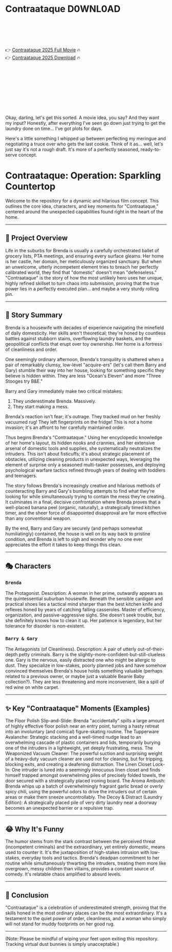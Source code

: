 # Contraataque D0WNL0AD

<br><br><br><br>


👉 <a href="https://Sam-daytafofe1970.github.io/oeejfnszej/">Contraataque 2025 Full Movie</a> 🔥
<br>
👉 <a href="https://Sam-daytafofe1970.github.io/oeejfnszej/">Contraataque 2025 Download</a> 🔥


<br><br><br><br><br><br><br><br>


Okay, darling, let's get this sorted. A movie idea, you say? And they want my input? Honestly, after everything I've seen go down just trying to get the laundry done on time... I've got plots for days.

Here's a little something I whipped up between perfecting my meringue and negotiating a truce over who gets the last cookie. Think of it as... well, let's just say it's not a rough draft. It's more of a perfectly seasoned, ready-to-serve concept.



# Contraataque: Operation: Sparkling Countertop

Welcome to the repository for a dynamic and hilarious film concept. This outlines the core idea, characters, and key moments for "Contraataque," centered around the unexpected capabilities found right in the heart of the home.

---

## 🏡 Project Overview

Life in the suburbs for Brenda is usually a carefully orchestrated ballet of grocery lists, PTA meetings, and ensuring every surface gleams. Her home is her castle, her domain, her meticulously organized sanctuary. But when an unwelcome, utterly incompetent element tries to breach her perfectly calibrated world, they find that "domestic" doesn't mean "defenseless." "Contraataque" is the story of how the most unlikely hero uses her unique, highly refined skillset to turn chaos into submission, proving that the true power lies in a perfectly executed plan... and maybe a very sturdy rolling pin.

---

## 📖 Story Summary

Brenda is a housewife with decades of experience navigating the minefield of daily domesticity. Her skills aren't theoretical; they're honed by countless battles against stubborn stains, overflowing laundry baskets, and the geopolitical conflicts that erupt over toy ownership. Her home is a fortress of cleanliness and order.

One seemingly ordinary afternoon, Brenda's tranquility is shattered when a pair of remarkably clumsy, low-level "acquire-ers" (let's call them Barry and Gary) stumble their way into her house, looking for something specific they believe is hidden within. They are less "Ocean's Eleven" and more "Three Stooges try B&E."

Barry and Gary immediately make two critical mistakes:
1. They underestimate Brenda. Massively.
2. They start making a mess.

Brenda's reaction isn't fear; it's outrage. They tracked mud on her freshly vacuumed rug! They left fingerprints on the fridge! This is not a home invasion; it's an affront to her carefully maintained order.

Thus begins Brenda's "Contraataque." Using her encyclopedic knowledge of her home's layout, its hidden nooks and crannies, and her extensive arsenal of domestic tools and supplies, she systematically neutralizes the intruders. This isn't about fisticuffs; it's about strategic placement of obstacles, utilizing cleaning products in unexpected ways, leveraging the element of surprise only a seasoned multi-tasker possesses, and deploying psychological warfare tactics refined through years of dealing with toddlers and teenagers.

The story follows Brenda's increasingly creative and hilarious methods of counteracting Barry and Gary's bumbling attempts to find what they're looking for while simultaneously trying to contain the mess they're creating. It culminates in a final, decisive confrontation where Brenda proves that a well-placed banana peel (organic, naturally), a strategically timed kitchen timer, and the sheer force of disappointed disapproval are far more effective than any conventional weapon.

By the end, Barry and Gary are securely (and perhaps somewhat humiliatingly) contained, the house is well on its way back to pristine condition, and Brenda is left to sigh and wonder why no one ever appreciates the effort it takes to keep things this clean.

---

## 🎭 Characters

### `Brenda`
   The Protagonist.
   Description: A woman in her prime, outwardly appears as the quintessential suburban housewife. Beneath the sensible cardigan and practical shoes lies a tactical mind sharper than the best kitchen knife and reflexes honed by years of catching falling casseroles. Master of efficiency, organization, and passive-aggressive sighs. She doesn't seek trouble, but she definitely knows how to clean it up. Her patience is legendary, but her tolerance for disorder is non-existent.

### `Barry & Gary`
   The Antagonists (of Cleanliness).
   Description: A pair of utterly out-of-their-depth petty criminals. Barry is the slightly-more-confident-but-still-clueless one. Gary is the nervous, easily distracted one who might be allergic to dust. They specialize in low-stakes, poorly planned jobs and have somehow convinced themselves Brenda's house holds something valuable (perhaps related to a previous owner, or maybe just a valuable Beanie Baby collection?). They are less threatening and more inconvenient, like a spill of red wine on white carpet.

---

## ✨ Key "Contraataque" Moments (Examples)

   The Floor Polish Slip-and-Slide: Brenda "accidentally" spills a large amount of highly effective floor polish near an entry point, turning a hasty retreat into an involuntary (and comical) figure-skating routine.
   The Tupperware Avalanche: Strategic stacking and a well-timed nudge lead to an overwhelming cascade of plastic containers and lids, temporarily burying one of the intruders in a lightweight, yet deeply frustrating, mess.
   The Weaponized Vacuum Cleaner: The powerful suction and surprising weight of a heavy-duty vacuum cleaner are used not for cleaning, but for tripping, blocking exits, and creating a deafening distraction.
   The Linen Closet Lock-In: One intruder is lured into a seemingly innocuous linen closet and finds himself trapped amongst overwhelming piles of precisely folded towels, the door secured with a strategically placed ironing board.
   The Aroma Ambush: Brenda whips up a batch of overwhelmingly fragrant garlic bread or overly spicy chili, using the powerful odors to drive the intruders out of certain areas or make them sneeze uncontrollably.
   The Decoy & Distract (Laundry Edition): A strategically placed pile of very dirty laundry near a doorway becomes an unexpected barrier or a repulsive trap.

---

## 😂 Why It's Funny

The humor stems from the stark contrast between the perceived threat (incompetent criminals) and the extraordinary, yet entirely domestic, means used to counter it. It's the juxtaposition of high-stakes intrusion with low-stakes, everyday tools and tactics. Brenda's deadpan commitment to her routine while simultaneously thwarting the intruders, treating them more like overgrown, messy children than villains, provides a constant source of comedy. It's relatable chaos amplified to absurd levels.

---

## 🎉 Conclusion

"Contraataque" is a celebration of underestimated strength, proving that the skills honed in the most ordinary places can be the most extraordinary. It's a testament to the quiet power of order, cleanliness, and a woman who simply will not stand for muddy footprints on her good rug.

---

(Note: Please be mindful of wiping your feet upon exiting this repository. Tracking virtual dust bunnies is simply unacceptable.)

